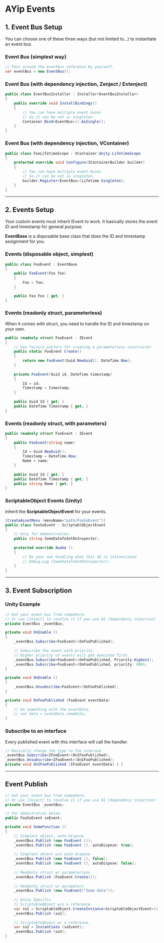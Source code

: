 # AYip Events

## 1. Event Bus Setup
You can choose one of these three ways (but not limited to...) to instantiate an event bus.
### Event Bus (simplest way)
```C#
// Pass around the eventbus reference by yourself.
var eventBus = new EventBus();
```

### Event Bus (with dependency injection, Zenject / Extenject)
```C#
public class EventBusInstaller : Installer<EventBusInstaller>
{
    public override void InstallBindings()
    {
        // You can have multiple event buses
        // So it can be not in singleton.
        Container.Bind<EventBus>().AsSingle();
    }
}
```

### Event Bus (with dependency injection, VContainer)
```C#
public class FooLifetimeScope : VContainer.Unity.LifetimeScope
{
    protected override void Configure(IContainerBuilder builder)
    {
        // You can have multiple event buses
        // So it can be not in singleton.
        builder.Register<EventBus>(Lifetime.Singleton);
    }
}
```

---
## 2. Events Setup
Your custom events must inherit IEvent to work. It basically stores the event ID and timestamp for general purpose.

**EventBase** is a disposable base class that does the ID and timestamp assignment for you.
### Events (disposable object, simplest)
```C#
public class FooEvent : EventBase
{
    public FooEvent(Foo foo)
    {
        Foo = foo;
    }

    public Foo Foo { get; }
}

```
### Events (readonly struct, parameterless)
When it comes with struct, you need to handle the ID and timestamp on your own.
```C#
public readonly struct FooEvent : IEvent
{
    // Use factory pattern for creating a parameterless constructor
    public static FooEvent Create()
    {
        return new FooEvent(Guid.NewGuid(), DateTime.Now);
    }
    
    private FooEvent(Guid id, DateTime timestamp)
    {
        Id = id;
        Timestamp = timestamp;
    }
    
    public Guid Id { get; }
    public DateTime Timestamp { get; }
}
```
### Events (readonly struct, with parameters)
```C#
public readonly struct FooEvent : IEvent
{   
    public FooEvent(string name)
    {
        Id = Guid.NewGuid();
        Timestamp = DateTime.Now;
        Name = name;
    }
    
    public Guid Id { get; }
    public DateTime Timestamp { get; }
    public string Name { get; }
}
```
### ScriptableObject Events (Unity)
Inherit the **ScriptableObjectEvent** for your events.
```C#
[CreateAssetMenu (menuName="path/FooSoEvent")]
public class FooSoEvent : ScriptablObjectEvent
{
    // Only for demonstration.
    public string SomeDataToSetOnInspector;
    
    protected override Awake ()
    {
        // Do your own handling when this SO is instantiated.
        // Debug.Log (SomeDataToSetOnInspector);
    }
}
```

---
## 3. Event Subscription

### Unity Example
```C#
// Get your event bus from somewhere.
// Or use [Inject] to resolve it if you use DI (dependency injection)
private EventBus _eventBus;

private void OnEnable ()
{
    _eventBus.Subscribe<FooEvent>(OnFooPublished);
    
    // Subscribe the event with priority.
    // Higher priority of events will get executed first.
    _eventBus.Subscribe<FooEvent>(OnFooPublished, Priority.Highest);
    _eventBus.Subscribe<FooEvent>(OnFooPublished, priority: 999);
}

private void OnEnable ()
{
    _eventBus.Unsubscribe<FooEvent>(OnFooPublished);
}

private void OnFooPublished (FooEvent eventData)
{
    // Do something with the eventData.
    // var data = eventData.someData;
}
```

### Subscribe to an interface
Every published event with this interface will call the handler.
```C#
// Basically change the type to the interace
_eventBus.Subscribe<IFooEvent>(OnIFooPublished);
_eventBus.Unsubscribe<IFooEvent>(OnIFooPublished);
private void OnIFooPublished (IFooEvent eventData) { }
```

---
## Event Publish

```C#
// Get your event bus from somewhere.
// Or use [Inject] to resolve it if you use DI (dependency injection)
private EventBus _eventBus;

// For demostration below.
public FooSoEvent soEvent;

private void SomeFunction ()
{
    // Simplest object, auto-dispose
    _eventBus.Publish (new FooEvent ());
    _eventBus.Publish (new FooEvent (), autoDispose: true);
    
    // Simplest object w/o auto-dispose
    _eventBus.Publish (new FooEvent (), false);
    _eventBus.Publish (new FooEvent (), autoDispose: false);
    
    // Readonly struct w/ parameterless
    _eventBus.Publish (FooEvent.Create());
    
    // Readonly struct w/ parameters
    _eventBus.Publish (new FooEvent("Some data"));
    
    // Unity Specific
    // ScriptableObject w/o a reference.
    var so1 = ScriptableObject.CreateInstance<ScriptableObjectEvent>();
    _eventBus.Publish (so1);
    
    // ScriptableObject w/ a reference.
    var so2 = Instantiate (soEvent);
    _eventBus.Publish (so2);
}
```